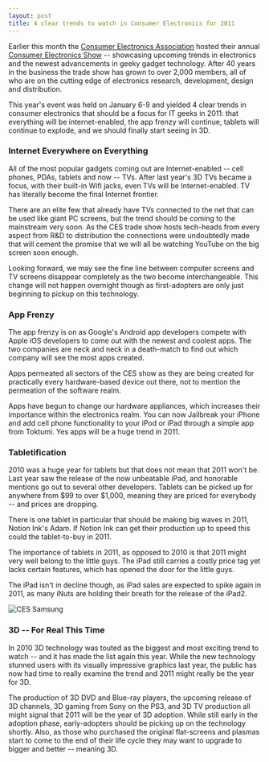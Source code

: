 ```yaml
---
layout: post
title: 4 clear trends to watch in Consumer Electronics for 2011
---
```

<p>Earlier this month the <a href="http://www.ce.org/">Consumer Electronics Association</a> hosted their annual <a href="http://www.cesweb.org/">Consumer Electronics Show</a> -- showcasing upcoming trends in electronics and the newest advancements in geeky gadget technology. After 40 years in the business the trade show has grown to over 2,000 members, all of who are on the cutting edge of electronics research, development, design and distribution. </p>
<p>This year's event was held on January 6-9 and yielded 4 clear trends in consumer electronics that should be a focus for IT geeks in 2011: that everything will be internet-enabled, the app frenzy will continue, tablets will continue to explode, and we should finally start seeing in 3D.</p>

<h3>Internet Everywhere on Everything</h3>
<p>All of the most popular gadgets coming out are Internet-enabled -- cell phones, PDAs, tablets and now -- TVs. After last year's 3D TVs became a focus, with their built-in Wifi jacks, even TVs will be Internet-enabled. TV has literally become the final Internet frontier. </p>
<p>There are an elite few that already have TVs connected to the net that can be used like giant PC screens, but the trend should be coming to the mainstream very soon. As the CES trade show hosts tech-heads from every aspect from R&amp;D to distribution the connections were undoubtedly made that will cement the promise that we will all be watching YouTube on the big screen soon enough. </p>
<p>Looking forward, we may see the fine line between computer screens and TV screens disappear completely as the two become interchangeable. This change will not happen overnight though as first-adopters are only just beginning to pickup on this technology.</p>
<h3>App Frenzy</h3>
<p>The app frenzy is on as Google's Android app developers compete with Apple iOS developers to come out with the newest and coolest apps. The two companies are neck and neck in a death-match to find out which company will see the most apps created. </p>
<p>Apps permeated all sectors of the CES show as they are being created for practically every hardware-based device out there, not to mention the permeation of the software realm. </p>
<p>Apps have begun to change our hardware appliances, which increases their importance within the electronics realm. You can now Jailbreak your iPhone and add cell phone functionality to your iPod or iPad through a simple app from Toktumi. Yes apps will be a huge trend in 2011.</p>
<h3>Tabletification</h3>
<p>2010 was a huge year for tablets but that does not mean that 2011 won't be. Last year saw the release of the now unbeatable iPad, and honorable mentions go out to several other developers. Tablets can be picked up for anywhere from $99 to over $1,000, meaning they are priced for everybody -- and prices are dropping.</p>
<p>There is one tablet in particular that should be making big waves in 2011, Notion Ink's Adam. If Notion Ink can get their production up to speed this could the tablet-to-buy in 2011. </p>
<p>The importance of tablets in 2011, as opposed to 2010 is that 2011 might very well belong to the little guys. The iPad still carries a costly price tag yet lacks certain features, which has opened the door for the little guys.</p>
<p>The iPad isn't in decline though, as iPad sales are expected to spike again in 2011, as many iNuts are holding their breath for the release of the iPad2.</p>
<p><img src="/static/2011/01/ces-samsung.jpg" alt="CES Samsung" /></p>
<h3>3D -- For Real This Time</h3>
<p>In 2010 3D technology was touted as the biggest and most exciting trend to watch -- and it has made the list again this year. While the new technology stunned users with its visually impressive graphics last year, the public has now had time to really examine the trend and 2011 might really be the year for 3D.</p>
<p>The production of 3D DVD and Blue-ray players, the upcoming release of 3D channels, 3D gaming from Sony on the PS3, and 3D TV production all might signal that 2011 will be the year of 3D adoption. While still early in the adoption phase, early-adopters should be picking up on the technology shortly. Also, as those who purchased the original flat-screens and plasmas start to come to the end of their life cycle they may want to upgrade to bigger and better -- meaning 3D.</p>
